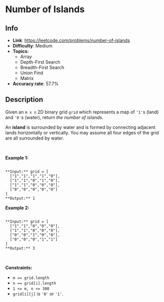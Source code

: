 # Number of Islands

## Info  
- **Link**: https://leetcode.com/problems/number-of-islands
- **Difficulty**: Medium  
- **Topics**:   
    - Array
    - Depth-First Search
    - Breadth-First Search
    - Union Find
    - Matrix
- **Accuracy rate**: 57.7%  

## Description  
    
Given an `m x n` 2D binary grid `grid` which represents a map of `'1'`s (land) and `'0'`s (water), return *the number of islands*.


An **island** is surrounded by water and is formed by connecting adjacent lands horizontally or vertically. You may assume all four edges of the grid are all surrounded by water.


 


**Example 1:**



```

**Input:** grid = [
  ["1","1","1","1","0"],
  ["1","1","0","1","0"],
  ["1","1","0","0","0"],
  ["0","0","0","0","0"]
]
**Output:** 1

```

**Example 2:**



```

**Input:** grid = [
  ["1","1","0","0","0"],
  ["1","1","0","0","0"],
  ["0","0","1","0","0"],
  ["0","0","0","1","1"]
]
**Output:** 3

```

 


**Constraints:**


* `m == grid.length`
* `n == grid[i].length`
* `1 <= m, n <= 300`
* `grid[i][j]` is `'0'` or `'1'`.


  
    